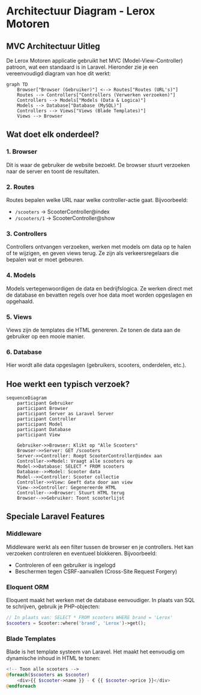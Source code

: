 # Architectuur Diagram - Lerox Motoren

## MVC Architectuur Uitleg

De Lerox Motoren applicatie gebruikt het MVC (Model-View-Controller) patroon, wat een standaard is in Laravel. Hieronder zie je een vereenvoudigd diagram van hoe dit werkt:

```mermaid
graph TD
    Browser["Browser (Gebruiker)"] <--> Routes["Routes (URL's)"] 
    Routes --> Controllers["Controllers (Verwerken verzoeken)"] 
    Controllers --> Models["Models (Data & Logica)"] 
    Models --> Database["Database (MySQL)"] 
    Controllers --> Views["Views (Blade Templates)"] 
    Views --> Browser
```

## Wat doet elk onderdeel?

### 1. Browser
Dit is waar de gebruiker de website bezoekt. De browser stuurt verzoeken naar de server en toont de resultaten.

### 2. Routes
Routes bepalen welke URL naar welke controller-actie gaat. Bijvoorbeeld:
- `/scooters` → ScooterController@index
- `/scooters/1` → ScooterController@show

### 3. Controllers
Controllers ontvangen verzoeken, werken met models om data op te halen of te wijzigen, en geven views terug. Ze zijn als verkeersregelaars die bepalen wat er moet gebeuren.

### 4. Models
Models vertegenwoordigen de data en bedrijfslogica. Ze werken direct met de database en bevatten regels over hoe data moet worden opgeslagen en opgehaald.

### 5. Views
Views zijn de templates die HTML genereren. Ze tonen de data aan de gebruiker op een mooie manier.

### 6. Database
Hier wordt alle data opgeslagen (gebruikers, scooters, onderdelen, etc.).

## Hoe werkt een typisch verzoek?

```mermaid
sequenceDiagram
    participant Gebruiker
    participant Browser
    participant Server as Laravel Server
    participant Controller
    participant Model
    participant Database
    participant View
    
    Gebruiker->>Browser: Klikt op "Alle Scooters"
    Browser->>Server: GET /scooters
    Server->>Controller: Roept ScooterController@index aan
    Controller->>Model: Vraagt alle scooters op
    Model->>Database: SELECT * FROM scooters
    Database-->>Model: Scooter data
    Model-->>Controller: Scooter collectie
    Controller->>View: Geeft data door aan view
    View-->>Controller: Gegenereerde HTML
    Controller-->>Browser: Stuurt HTML terug
    Browser-->>Gebruiker: Toont scooterlijst
```

## Speciale Laravel Features

### Middleware
Middleware werkt als een filter tussen de browser en je controllers. Het kan verzoeken controleren en eventueel blokkeren. Bijvoorbeeld:
- Controleren of een gebruiker is ingelogd
- Beschermen tegen CSRF-aanvallen (Cross-Site Request Forgery)

### Eloquent ORM
Eloquent maakt het werken met de database eenvoudiger. In plaats van SQL te schrijven, gebruik je PHP-objecten:

```php
// In plaats van: SELECT * FROM scooters WHERE brand = 'Lerox'
$scooters = Scooter::where('brand', 'Lerox')->get();
```

### Blade Templates
Blade is het template systeem van Laravel. Het maakt het eenvoudig om dynamische inhoud in HTML te tonen:

```php
<!-- Toon alle scooters -->
@foreach($scooters as $scooter)
    <div>{{ $scooter->name }} - € {{ $scooter->price }}</div>
@endforeach
```
